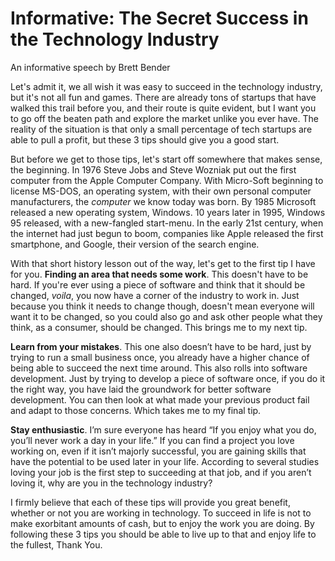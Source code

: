 # Informative: The Secret Success in the Technology Industry
An informative speech by Brett Bender

  Let's admit it, we all wish it was easy to succeed in the technology industry, but it's not all fun and games. There are already tons of startups that have walked this trail before you, and their route is quite evident, but I want you to go off the beaten path and explore the market unlike you ever have. The reality of the situation is that only a small percentage of tech startups are able to pull a profit, but these 3 tips should give you a good start.

  But before we get to those tips, let's start off somewhere that makes sense, the beginning. In 1976 Steve Jobs and Steve Wozniak put out the first computer from the Apple Computer Company. With Micro-Soft beginning to license MS-DOS, an operating system, with their own personal computer manufacturers, the *computer* we know today was born. By 1985 Microsoft released a new operating system, Windows. 10 years later in 1995, Windows 95 released, with a new-fangled start-menu. In the early 21st century, when the internet had just begun to boom, companies like Apple released the first smartphone, and Google, their version of the search engine.

  With that short history lesson out of the way, let's get to the first tip I have for you. **Finding an area that needs some work**. This doesn't have to be hard. If you're ever using a piece of software and think that it should be changed, *voila*, you now have a corner of the industry to work in. Just because you think it needs to change though, doesn't mean everyone will want it to be changed, so you could also go and ask other people what they think, as a consumer, should be changed. This brings me to my next tip.

  **Learn from your mistakes**. This one also doesn’t have to be hard, just by trying to run a small business once, you already have a higher chance of being able to succeed the next time around. This also rolls into software development. Just by trying to develop a piece of software once, if you do it the right way, you have laid the groundwork for better software development. You can then look at what made your previous product fail and adapt to those concerns. Which takes me to my final tip.

  **Stay enthusiastic**. I’m sure everyone has heard “If you enjoy what you do, you’ll never work a day in your life.” If you can find a project you love working on, even if it isn’t majorly successful, you are gaining skills that have the potential to be used later in your life. According to several studies loving your job is the first step to succeeding at that job, and if you aren’t loving it, why are you in the technology industry?

  I firmly believe that each of these tips will provide you great benefit, whether or not you are working in technology. To succeed in life is not to make exorbitant amounts of cash, but to enjoy the work you are doing. By following these 3 tips you should be able to live up to that and enjoy life to the fullest, Thank You.
